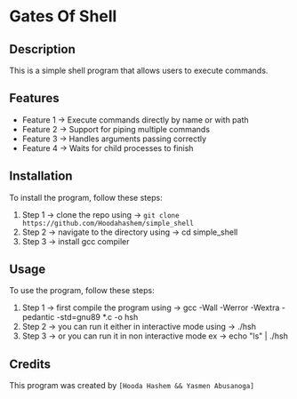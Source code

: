 # Gates Of Shell

## Description

This is a simple shell program that allows users to execute commands.

## Features

- Feature 1 -> Execute commands directly by name or with path
- Feature 2 -> Support for piping multiple commands
- Feature 3 -> Handles arguments passing correctly
- Feature 4 -> Waits for child processes to finish

## Installation

To install the program, follow these steps:

1. Step 1 -> clone the repo using -> `git clone https://github.com/Hoodahashem/simple_shell`
3. Step 2 -> navigate to the directory using -> cd simple_shell
4. Step 3 -> install gcc compiler

## Usage

To use the program, follow these steps:

1. Step 1 -> first compile the program using -> gcc -Wall -Werror -Wextra -pedantic -std=gnu89 *.c -o hsh
2. Step 2 -> you can run it either in interactive mode using -> ./hsh
3. Step 3 -> or you can run it in non interactive mode ex -> echo "ls" | ./hsh

## Credits

This program was created by `[Hooda Hashem && Yasmen Abusanoga]`


